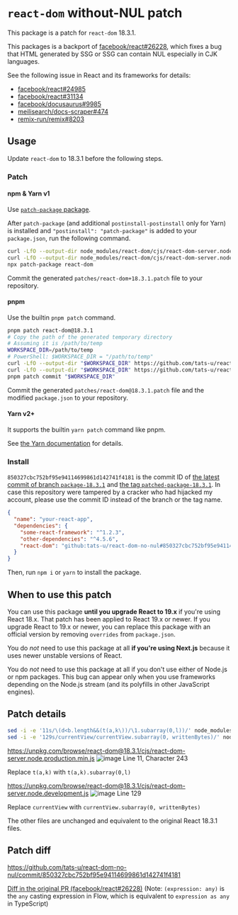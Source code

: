 # `react-dom` without-NUL patch

This package is a patch for `react-dom` 18.3.1.

This packages is a backport of [facebook/react#26228](https://github.com/facebook/react/pull/26228), which fixes a bug that HTML generated by SSG or SSG can contain NUL especially in CJK languages.

See the following issue in React and its frameworks for details:

- [facebook/react#24985](https://github.com/facebook/react/issues/24985)
- [facebook/react#31134](https://github.com/facebook/react/issues/31134)
- [facebook/docusaurus#9985](https://github.com/facebook/docusaurus/issues/9985)
- [meilisearch/docs-scraper#474](https://github.com/meilisearch/docs-scraper/issues/474)
- [remix-run/remix#8203](https://github.com/remix-run/remix/issues/8203)

## Usage

Update `react-dom` to 18.3.1 before the following steps.

### Patch

#### npm & Yarn v1

Use [`patch-package` package](https://github.com/ds300/patch-package).

After `patch-package` (and additional `postinstall-postinstall` only for Yarn) is installed and `"postinstall": "patch-package"` is added to your `package.json`, run the following command.

```sh
curl -LfO --output-dir node_modules/react-dom/cjs/react-dom-server.node.development.js https://github.com/tats-u/react-dom-no-nul/raw/850327cbc752bf95e94114699861d142741f4181/cjs/react-dom-server.node.development.js
curl -LfO --output-dir node_modules/react-dom/cjs/react-dom-server.node.production.min.js https://github.com/tats-u/react-dom-no-nul/raw/850327cbc752bf95e94114699861d142741f4181/cjs/react-dom-server.node.production.min.js
npx patch-package react-dom
```

Commit the generated `patches/react-dom+18.3.1.patch` file to your repository.

#### pnpm

Use the builtin `pnpm patch` command.

```sh
pnpm patch react-dom@18.3.1
# Copy the path of the generated temporary directory
# Assuming it is /path/to/temp
WORKSPACE_DIR=/path/to/temp
# PowerShell: $WORKSPACE_DIR = "/path/to/temp"
curl -LfO --output-dir "$WORKSPACE_DIR" https://github.com/tats-u/react-dom-no-nul/raw/850327cbc752bf95e94114699861d142741f4181/cjs/react-dom-server.node.development.js
curl -LfO --output-dir "$WORKSPACE_DIR" https://github.com/tats-u/react-dom-no-nul/raw/850327cbc752bf95e94114699861d142741f4181/cjs/react-dom-server.node.production.min.js
pnpm patch commit "$WORKSPACE_DIR"
```

Commit the generated `patches/react-dom@18.3.1.patch` file and the modified `package.json` to your repository.

#### Yarn v2+

It supports the builtin `yarn patch` command like pnpm.

See [the Yarn documentation](https://yarnpkg.com/features/patching) for details.

### Install

`850327cbc752bf95e94114699861d142741f4181` is the commit ID of [the latest commit of branch `package-18.3.1`](https://github.com/tats-u/react-dom-no-nul/tree/package-18.3.1) and [the tag `patched-package-18.3.1`](https://github.com/tats-u/react-dom-no-nul/tree/patched-package-18.3.1). In case this repository were tampered by a cracker who had hijacked my account, please use the commit ID instead of the branch or the tag name.

```json
{
  "name": "your-react-app",
  "dependencies": {
    "some-react-framework": "^1.2.3",
    "other-dependencies": "^4.5.6",
    "react-dom": "github:tats-u/react-dom-no-nul#850327cbc752bf95e94114699861d142741f4181"
  }
}
```

Then, run `npm i` or `yarn` to install the package.

## When to use this patch

You can use this package **until you upgrade React to 19.x** if you're using React 18.x. That patch has been applied to React 19.x or newer. If you upgrade React to 19.x or newer, you can replace this package with an official version by removing `overrides` from `package.json`.

You do *not* need to use this package at all **if you're using Next.js** because it uses newer unstable versions of React.

You do *not* need to use this package at all if you don't use either of Node.js or npm packages. This bug can appear only when you use frameworks depending on the Node.js stream (and its polyfills in other JavaScript engines).

## Patch details


```sh
sed -i -e '11s/\(d<b.length&&(t(a,k\))/\1.subarray(0,l))/' node_modules/react-dom/cjs/react-dom-server.node.production.min.js
sed -i -e '129s/currentView/currentView.subarray(0, writtenBytes)/' node_modules/react-dom/cjs/react-dom-server.node.development.js
```

https://unpkg.com/browse/react-dom@18.3.1/cjs/react-dom-server.node.production.min.js
![image](https://github.com/user-attachments/assets/3d71dccf-0af5-49f3-b788-db4054a0da49)
Line 11, Character 243

Replace `t(a,k)` with `t(a,k).subarray(0,l)`

https://unpkg.com/browse/react-dom@18.3.1/cjs/react-dom-server.node.development.js
![image](https://github.com/user-attachments/assets/d19f6df9-4d58-4af4-9d6d-2c5844017273)
Line 129

Replace `currentView` with `currentView.subarray(0, writtenBytes)`

The other files are unchanged and equivalent to the original React 18.3.1 files.

## Patch diff

https://github.com/tats-u/react-dom-no-nul/commit/850327cbc752bf95e94114699861d142741f4181

[Diff in the original PR (facebook/react#26228)](https://github.com/facebook/react/pull/26228/files#diff-efdf85acf9fb91d560a8a49ac4f6480c2a4c59c4c67a8b3c0201083326495d7a) (Note: `(expression: any)` is the `any` casting expression in Flow, which is equivalent to `expression as any` in TypeScript)
